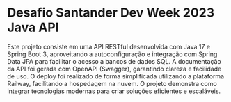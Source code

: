 # Desafio Santander Dev Week 2023 Java API

Este projeto consiste em uma API RESTful desenvolvida com Java 17 e Spring Boot 3, aproveitando a autoconfiguração e integração com Spring Data JPA para facilitar o acesso a bancos de dados SQL. A documentação da API foi gerada com OpenAPI (Swagger), garantindo clareza e facilidade de uso. O deploy foi realizado de forma simplificada utilizando a plataforma Railway, facilitando a hospedagem na nuvem. O projeto demonstra como integrar tecnologias modernas para criar soluções eficientes e escaláveis.

